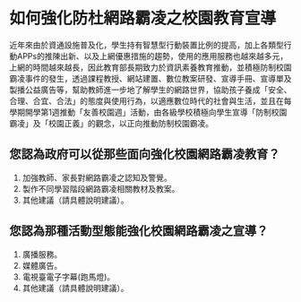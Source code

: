 # 如何強化防杜網路霸凌之校園教育宣導

近年來由於資通設施普及化，學生持有智慧型行動裝置比例的提高，加上各類型行動APPs的推陳出新、以及上網優惠措施的趨勢，使用的應用服務也越來越多元，上網的時間越來越長，因此教育部長期致力於資訊素養教育推動，並積極防制校園霸凌事件的發生，透過課程教授、網站建置、數位教案研發、宣導手冊、宣導單及製播公益廣告等，幫助教師進一步地了解學生的網路世界，協助孩子養成「安全、合理、合宜、合法」的態度與使用行為，以適應數位時代的社會與生活，並且在每學期開學第1週推動「友善校園週」活動，由各級學校積極向學生宣導「防制校園霸凌」及「校園正義」的觀念，以正向推動防制校園霸凌。

## 您認為政府可以從那些面向強化校園網路霸凌教育？

1. 加強教師、家長對網路霸凌之認知及警覺。
2. 製作不同學習階段網路霸凌相關教材及教案。
3. 其他建議（請具體說明建議）。

## 您認為那種活動型態能強化校園網路霸凌之宣導？

1. 廣播服務。
2. 媒體廣告。
3. 電視臺電子字幕(跑馬燈)。
4. 其他建議（請具體說明建議）。
